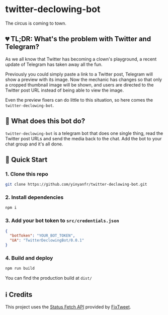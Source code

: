 # twitter-declowing-bot

The circus is coming to town.

## :broken_heart: TL;DR: What's the problem with Twitter and Telegram?

As we all know that Twitter has becoming a clown's playground, a recent update of Telegram has taken away all the fun.

Previously you could simply paste a link to a Twitter post, Telegram will show a preview with its image. Now the mechanic has changes so that only a cropped thumbnail image will be shown, and users are directed to the Twitter post URL instead of being able to view the image.

Even the preview fixers can do little to this situation, so here comes the `twitter-declowing-bot`.

## :star2: What does this bot do?

`twitter-declowing-bot` is a telegram bot that does one single thing, read the Twitter post URLs and send the media back to the chat. Add the bot to your chat group and it's all done.

## :green_book: Quick Start

### 1. Clone this repo

```bash
git clone https://github.com/yinyanfr/twitter-declowing-bot.git
```

### 2. Install dependencies

```bash
npm i
```

### 3. Add your bot token to `src/credentials.json`

```json
{
  "botToken": "YOUR_BOT_TOKEN",
  "UA": "TwitterDeclowingBot/0.0.1"
}
```

### 4. Build and deploy

```bash
npm run build
```

You can find the production build at `dist/`

## :information_source: Credits

This project uses the [Status Fetch API](https://github.com/FixTweet/FixTweet/wiki/Status-Fetch-API) provided by [FixTweet](https://github.com/FixTweet/FixTweet).
